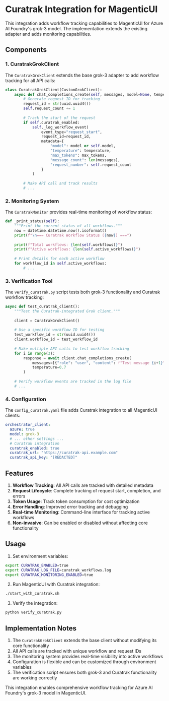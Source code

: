 # Curatrak Integration for MagenticUI

This integration adds workflow tracking capabilities to MagenticUI for Azure AI Foundry's grok-3 model. The implementation extends the existing adapter and adds monitoring capabilities.

## Components

### 1. CuratrakGrokClient
The `CuratrakGrokClient` extends the base grok-3 adapter to add workflow tracking for all API calls:

```python
class CuratrakGrokClient(CustomGrokClient):
    async def chat_completions_create(self, messages, model=None, temperature=0.7, max_tokens=2048, **kwargs):
        # Generate request ID for tracking
        request_id = str(uuid.uuid4())
        self.request_count += 1
        
        # Track the start of the request
        if self.curatrak_enabled:
            self._log_workflow_event(
                event_type="request_start",
                request_id=request_id,
                metadata={
                    "model": model or self.model,
                    "temperature": temperature,
                    "max_tokens": max_tokens,
                    "message_count": len(messages),
                    "request_number": self.request_count
                }
            )
        
        # Make API call and track results
        # ...
```

### 2. Monitoring System
The `CuratrakMonitor` provides real-time monitoring of workflow status:

```python
def _print_status(self):
    """Print the current status of all workflows."""
    now = datetime.datetime.now().isoformat()
    print(f"\n=== Curatrak Workflow Status ({now}) ===")
    
    print(f"Total workflows: {len(self.workflows)}")
    print(f"Active workflows: {len(self.active_workflows)}")
    
    # Print details for each active workflow
    for workflow_id in self.active_workflows:
        # ...
```

### 3. Verification Tool
The `verify_curatrak.py` script tests both grok-3 functionality and Curatrak workflow tracking:

```python
async def test_curatrak_client():
    """Test the Curatrak-integrated Grok client."""
    
    client = CuratrakGrokClient()
    
    # Use a specific workflow ID for testing
    test_workflow_id = str(uuid.uuid4())
    client.workflow_id = test_workflow_id
    
    # Make multiple API calls to test workflow tracking
    for i in range(3):
        response = await client.chat_completions_create(
            messages=[{"role": "user", "content": f"Test message {i+1}"}],
            temperature=0.7
        )
    
    # Verify workflow events are tracked in the log file
    # ...
```

### 4. Configuration
The `config_curatrak.yaml` file adds Curatrak integration to all MagenticUI clients:

```yaml
orchestrator_client:
  azure: true
  model: grok-3
  # ... other settings ...
  # Curatrak integration
  curatrak_enabled: true
  curatrak_url: "https://curatrak-api.example.com"
  curatrak_api_key: "[REDACTED]"
```

## Features

1. **Workflow Tracking**: All API calls are tracked with detailed metadata
2. **Request Lifecycle**: Complete tracking of request start, completion, and errors
3. **Token Usage**: Track token consumption for cost optimization
4. **Error Handling**: Improved error tracking and debugging
5. **Real-time Monitoring**: Command-line interface for tracking active workflows
6. **Non-invasive**: Can be enabled or disabled without affecting core functionality

## Usage

1. Set environment variables:
```bash
export CURATRAK_ENABLED=true
export CURATRAK_LOG_FILE=curatrak_workflows.log
export CURATRAK_MONITORING_ENABLED=true
```

2. Run MagenticUI with Curatrak integration:
```bash
./start_with_curatrak.sh
```

3. Verify the integration:
```bash
python verify_curatrak.py
```

## Implementation Notes

1. The `CuratrakGrokClient` extends the base client without modifying its core functionality
2. All API calls are tracked with unique workflow and request IDs
3. The monitoring system provides real-time visibility into active workflows
4. Configuration is flexible and can be customized through environment variables
5. The verification script ensures both grok-3 and Curatrak functionality are working correctly

This integration enables comprehensive workflow tracking for Azure AI Foundry's grok-3 model in MagenticUI.